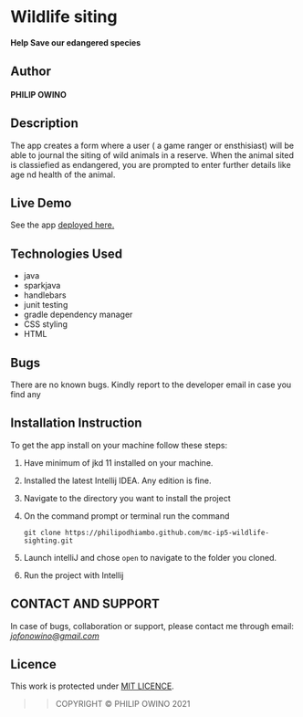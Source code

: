 # Wildlife siting

#### Help Save our edangered species

## Author

#### PHILIP OWINO

## Description

The app creates a form where a user ( a game ranger or ensthisiast) will be able to journal the siting
of wild animals in a reserve. When the animal sited is classiefied as endangered, you are prompted to enter further details like age nd health of the animal.

## Live Demo

See the app [deployed here.](https://mc-ip4-hero-squad.herokuapp.com/hero-squad)




## Technologies Used
- java
- sparkjava
- handlebars
- junit testing
- gradle dependency manager
- CSS styling
- HTML



## Bugs

There are no known bugs. Kindly report to the developer email in case you find any

## Installation Instruction

To get the app install on your machine follow these steps:
1. Have minimum of jkd 11 installed on your machine.
1. Installed the latest Intellij IDEA. Any edition is fine.
1. Navigate to the directory you want to install the project
1. On the command prompt or terminal run the command

    ```
    git clone https://philipodhiambo.github.com/mc-ip5-wildlife-sighting.git
    ```
1. Launch intelliJ and chose ``open`` to navigate to the folder you cloned.

1. Run the project with Intellij

## CONTACT AND SUPPORT
In case of bugs, collaboration or support, please contact me through email: *jofonowino@gmail.com*

## Licence

This work is protected under [MIT LICENCE](LICENCE.txt).

>>COPYRIGHT &copy; PHILIP OWINO 2021


